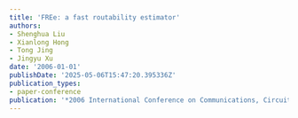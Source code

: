 ```yaml
---
title: 'FREe: a fast routability estimator'
authors:
- Shenghua Liu
- Xianlong Hong
- Tong Jing
- Jingyu Xu
date: '2006-01-01'
publishDate: '2025-05-06T15:47:20.395336Z'
publication_types:
- paper-conference
publication: '*2006 International Conference on Communications, Circuits and Systems*'
---
```

